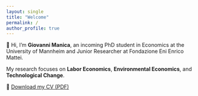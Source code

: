 ```yaml
---
layout: single
title: "Welcome"
permalink: /
author_profile: true
---
```


👋 Hi, I’m **Giovanni Manica**, an incoming PhD student in Economics at the University of Mannheim and Junior Researcher at Fondazione Eni Enrico Mattei.

My research focuses on **Labor Economics**, **Environmental Economics**, and **Technological Change**.

📄 [Download my CV (PDF)](/assets/documents/CV_Manica.pdf)

